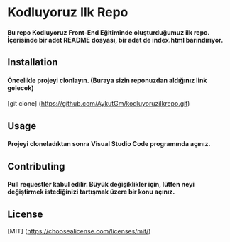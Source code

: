 # Kodluyoruz Ilk Repo

#### Bu repo Kodluyoruz Front-End Eğitiminde oluşturduğumuz ilk repo. İçerisinde bir adet README dosyası, bir adet de index.html barındırıyor.

## Installation

#### Öncelikle projeyi clonlayın. (Buraya sizin reponuzdan aldığınız link gelecek)

[git clone] (https://github.com/AykutGm/kodluyoruzilkrepo.git)

## Usage

#### Projeyi cloneladıktan sonra Visual Studio Code programında açınız.

## Contributing

#### Pull requestler kabul edilir. Büyük değişiklikler için, lütfen neyi değiştirmek istediğinizi tartışmak üzere bir konu açınız.

## License

[MIT] (https://choosealicense.com/licenses/mit/)
